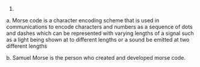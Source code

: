 1.
a. Morse code is a character encoding scheme that is used in communications to encode characters and numbers as a sequence of dots and dashes which can be represented with varying lengths of a signal such as a light being shown at to different lengths or a sound be emitted at two different lengths

b. Samuel Morse is the person who created and developed morse code.
